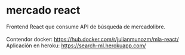 # mercado react

Frontend React que consume API de búsqueda de mercadolibre. \
\
Contendor docker: https://hub.docker.com/r/julianmunozm/mla-react/ \
Aplicación en heroku: https://search-ml.herokuapp.com/
